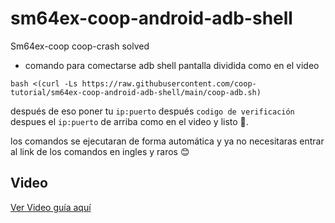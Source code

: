 # sm64ex-coop-android-adb-shell
Sm64ex-coop coop-crash solved 

* comando para comectarse adb shell pantalla dividida como en el video

```
bash <(curl -Ls https://raw.githubusercontent.com/coop-tutorial/sm64ex-coop-android-adb-shell/main/coop-adb.sh)
```
después de eso poner tu `ip:puerto` después `codigo de verificación ` despues el `ip:puerto` de arriba como en el video y listo 💯.

los comandos se ejecutaran de forma automática y ya no necesitaras entrar al link de los comandos en ingles y raros 😊
## Video
[Ver Video guía aquí](https://youtu.be/GZ1lXvqK3Yk)
